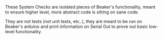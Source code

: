 These System Checks are isolated pieces of Beaker's functionality, 
meant to ensure higher level, more abstract code is sitting on sane code.

They are not tests (not unit tests, etc..), they are meant to be run on 
Beaker's arduino and print information on Serial Out to prove out basic 
low-level functionality.